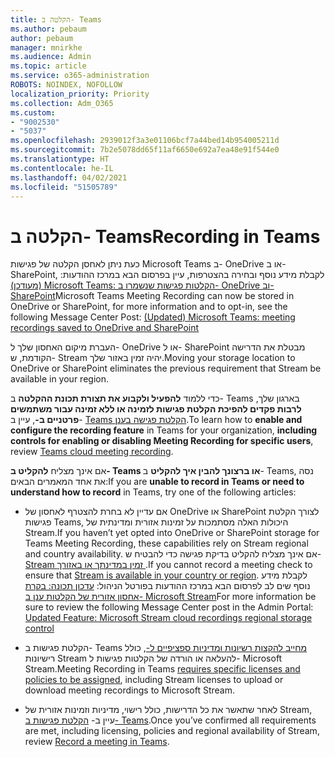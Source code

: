 ```yaml
---
title: הקלטה ב- Teams
ms.author: pebaum
author: pebaum
manager: mnirkhe
ms.audience: Admin
ms.topic: article
ms.service: o365-administration
ROBOTS: NOINDEX, NOFOLLOW
localization_priority: Priority
ms.collection: Adm_O365
ms.custom:
- "9002530"
- "5037"
ms.openlocfilehash: 2939012f3a3e01106bcf7a44bed14b954005211d
ms.sourcegitcommit: 7b2e5078dd65f11af6650e692a7ea48e91f544e0
ms.translationtype: HT
ms.contentlocale: he-IL
ms.lasthandoff: 04/02/2021
ms.locfileid: "51505789"
---
```

# <a name="recording-in-teams"></a><span data-ttu-id="f9a00-102">הקלטה ב- Teams</span><span class="sxs-lookup"><span data-stu-id="f9a00-102">Recording in Teams</span></span>

<span data-ttu-id="f9a00-103">כעת ניתן לאחסן הקלטה של פגישות Microsoft Teams ב- OneDrive או ב- SharePoint, לקבלת מידע נוסף ובחירה בהצטרפות, עיין בפרסום הבא במרכז ההודעות: [(מעודכן) Microsoft Teams: הקלטות פגישות שנשמרו ב- OneDrive וב- SharePoint](https://portal.microsoft.com/Adminportal/Home?ref=MessageCenter&id=MC222640)</span><span class="sxs-lookup"><span data-stu-id="f9a00-103">Microsoft Teams Meeting Recording can now be stored in OneDrive or SharePoint, for more information and to opt-in, see the following Message Center Post: [(Updated) Microsoft Teams: meeting recordings saved to OneDrive and SharePoint](https://portal.microsoft.com/Adminportal/Home?ref=MessageCenter&id=MC222640)</span></span>

<span data-ttu-id="f9a00-104">העברת מיקום האחסון שלך ל- OneDrive או ל- SharePoint מבטלת את הדרישה הקודמת, ש- Stream יהיה זמין באזור שלך.</span><span class="sxs-lookup"><span data-stu-id="f9a00-104">Moving your storage location to OneDrive or SharePoint eliminates the previous requirement that Stream be available in your region.</span></span>

<span data-ttu-id="f9a00-105">כדי ללמוד **להפעיל ולקבוע את תצורת תכונת ההקלטה** ב- Teams בארגון שלך, **לרבות פקדים להפיכת הקלטת פגישות לזמינה או ללא זמינה עבור משתמשים פרטניים ב-**, עיין ב- [Teams הקלטת פגישה בענן](https://docs.microsoft.com/microsoftteams/cloud-recording).</span><span class="sxs-lookup"><span data-stu-id="f9a00-105">To learn how to **enable and configure the recording feature** in Teams for your organization, **including controls for enabling or disabling Meeting Recording for specific users**, review [Teams cloud meeting recording](https://docs.microsoft.com/microsoftteams/cloud-recording).</span></span>

<span data-ttu-id="f9a00-106">אם אינך מצליח **להקליט ב- Teams או ברצונך להבין איך להקליט** ב- Teams, נסה את אחד המאמרים הבאים:</span><span class="sxs-lookup"><span data-stu-id="f9a00-106">If you are **unable to record in Teams or need to understand how to record** in Teams, try one of the following articles:</span></span>

- <span data-ttu-id="f9a00-107">אם עדיין לא בחרת להצטרף לאחסון של OneDrive או SharePoint לצורך הקלטת פגישות Teams, היכולות האלה מסתמכות על זמינות אזורית ומדינתית של Stream.</span><span class="sxs-lookup"><span data-stu-id="f9a00-107">If you haven’t yet opted into OneDrive or SharePoint storage for Teams Meeting Recording, these capabilities rely on Stream regional and country availability.</span></span> <span data-ttu-id="f9a00-108">אם אינך מצליח להקליט בדיקת פגישה כדי להבטיח ש- [Stream זמין במדינתך או באזורך ](https://docs.microsoft.com/stream/faq#which-regions-does-microsoft-stream-host-my-data-in).</span><span class="sxs-lookup"><span data-stu-id="f9a00-108">If you cannot record a meeting check to ensure that [Stream is available in your country or region](https://docs.microsoft.com/stream/faq#which-regions-does-microsoft-stream-host-my-data-in).</span></span> <span data-ttu-id="f9a00-109">לקבלת מידע נוסף שים לב לפרסום הבא במרכז ההודעות בפורטל הניהול: [עדכון תכונה: בקרת אחסון אזורית של הקלטות ענן ב- Microsoft Stream](https://admin.microsoft.com/AdminPortal/Home#/MessageCenter?id=MC214327)</span><span class="sxs-lookup"><span data-stu-id="f9a00-109">For more information be sure to review the following Message Center post in the Admin Portal: [Updated Feature: Microsoft Stream cloud recordings regional storage control](https://admin.microsoft.com/AdminPortal/Home#/MessageCenter?id=MC214327)</span></span>

- <span data-ttu-id="f9a00-110">הקלטת פגישות ב- Teams [מחייב להקצות רשיונות ומדיניות ספציפיים ל-](https://docs.microsoft.com/microsoftteams/cloud-recording#prerequisites-for-teams-cloud-meeting-recording), כולל רישיונות Stream להעלאה או הורדה של הקלטות פגישות ל- Microsoft Stream.</span><span class="sxs-lookup"><span data-stu-id="f9a00-110">Meeting Recording in Teams [requires specific licenses and policies to be assigned](https://docs.microsoft.com/microsoftteams/cloud-recording#prerequisites-for-teams-cloud-meeting-recording), including Stream licenses to upload or download meeting recordings to Microsoft Stream.</span></span>

- <span data-ttu-id="f9a00-111">לאחר שתאשר את כל הדרישות, כולל רישוי, מדיניות וזמינות אזורית של Stream, עיין ב- [הקלטת פגישות ב- Teams](https://support.office.com/article/34dfbe7f-b07d-4a27-b4c6-de62f1348c24).</span><span class="sxs-lookup"><span data-stu-id="f9a00-111">Once you’ve confirmed all requirements are met, including licensing, policies and regional availability of Stream, review [Record a meeting in Teams](https://support.office.com/article/34dfbe7f-b07d-4a27-b4c6-de62f1348c24).</span></span>
